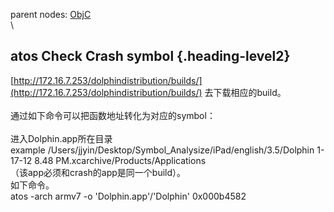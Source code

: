 parent nodes: [ObjC](ObjC.html)\
\

atos Check Crash symbol {.heading-level2}
-----------------------

[http://172.16.7.253/dolphindistribution/builds/](http://172.16.7.253/dolphindistribution/builds/)
去下载相应的build。\
 \
 通过如下命令可以把函数地址转化为对应的symbol：\
 \
 进入Dolphin.app所在目录\
 example /Users/jjyin/Desktop/Symbol\_Analysize/iPad/english/3.5/Dolphin
1-17-12 8.48 PM.xcarchive/Products/Applications\
 （该app必须和crash的app是同一个build）。\
 如下命令。\
 atos -arch armv7 -o 'Dolphin.app'/'Dolphin' 0x000b4582
